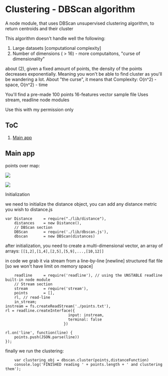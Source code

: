Clustering - DBScan algorithm
==============================

A node module, that uses DBScan unsupervised clustering algorithm, to return centroids and their cluster

This algorithm doesn't handle well the following:


1. Large datasets [computational complexity]
2. Number of dimensions ( > 16) - more computaitons, "curse of dimensionality"

about (2), given a fixed amount of points, the density of the points decreases exponentially.  Meaning you won't be able 
to find cluster as you'll be wandering a lot.
About "the curse", it means that 
Complexity: O(n^2) - space, O(n^2) - time



You'll find a pre-made 100 points 16-features vector sample file
Uses stream, readline node modules


Use this with my permission only

ToC
---------------------

1. [Main app](#main)


<a name="main">Main app</a>
---------------------



points over map:

![](https://raw.githubusercontent.com/xmen4u/dbscan/master/img1.png)

![](https://raw.githubusercontent.com/xmen4u/dbscan/master/img2.png)


Initialization

we need to initialize the distance object, you can add any distance metric you wish 
to distance.js
```
var Distance 	 = require("./lib/distance"),
	distances    = new Distance(),
	// DBScan section
	DBScan       = require('./lib/dbscan.js'),
	dbscan       = new DBScan(distances)
```
after initialization, you need to create a multi-dimensional vector, an array of arrays:
```[[1,2],[1,4],[2,5],[5,9],...,[10,12]]```

in code we grab it via stream from a line-by-line [newline] structured flat file [so we won't have limit on memory space]
```var fs           = require('fs'), // File section
	readline     = require('readline'), // using the UNSTABLE readline built-in node module
	// Stream section
	stream       = require('stream'),
	points       = [],
	rl, // read-line
	in_stream;
instream = fs.createReadStream('./points.txt'),
rl = readline.createInterface({
							input: instream,
							terminal: false
						  })

rl.on('line', function(line) {
	points.push(JSON.parse(line))
});
```
finally we run the clustering:
```
	var clustering_obj = dbscan.cluster(points,distanceFunction)
    console.log('FINISHED reading ' + points.length + ' and clustering them');
```
